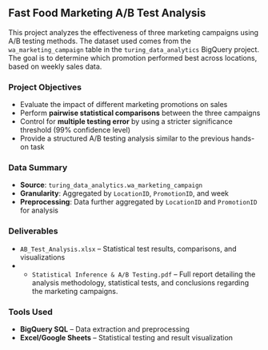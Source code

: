 ## Fast Food Marketing A/B Test Analysis

This project analyzes the effectiveness of three marketing campaigns using A/B testing methods. The dataset used comes from the `wa_marketing_campaign` table in the `turing_data_analytics` BigQuery project. The goal is to determine which promotion performed best across locations, based on weekly sales data.

### Project Objectives

* Evaluate the impact of different marketing promotions on sales
* Perform **pairwise statistical comparisons** between the three campaigns
* Control for **multiple testing error** by using a stricter significance threshold (99% confidence level)
* Provide a structured A/B testing analysis similar to the previous hands-on task

### Data Summary

* **Source**: `turing_data_analytics.wa_marketing_campaign`
* **Granularity**: Aggregated by `LocationID`, `PromotionID`, and week
* **Preprocessing**: Data further aggregated by `LocationID` and `PromotionID` for analysis

### Deliverables

* `AB_Test_Analysis.xlsx` – Statistical test results, comparisons, and visualizations
* - `Statistical Inference & A/B Testing.pdf` – Full report detailing the analysis methodology, statistical tests, and conclusions regarding the marketing campaigns.


### Tools Used

* **BigQuery SQL** – Data extraction and preprocessing
* **Excel/Google Sheets** – Statistical testing and result visualization

